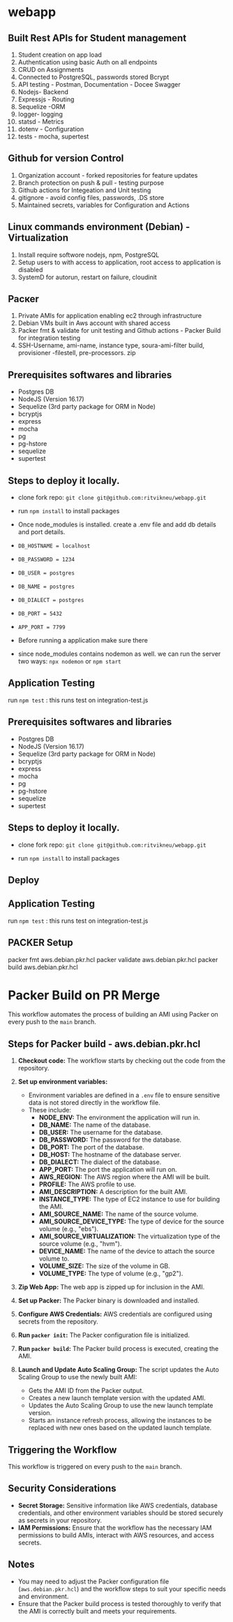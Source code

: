 # webapp

## Built Rest APIs for Student management
1. Student creation on app load
2. Authentication using basic Auth on all endpoints
3. CRUD on Assignments
4. Connected to PostgreSQL, passwords stored Bcrypt
5. API testing - Postman, Documentation - Docee Swagger
6. Nodejs- Backend
7. Expressjs - Routing 
8. Sequelize -ORM
9. logger- logging
10. statsd - Metrics 
11. dotenv - Configuration
12. tests - mocha, supertest

## Github for version Control
1. Organization account - forked repositories for feature updates
2. Branch protection on push & pull - testing purpose
3. Github actions for Integeation and Unit testing
4. gitignore - avoid config files, passwords, .DS store
5. Maintained secrets, variables for Configuration and Actions

## Linux commands environment (Debian) - Virtualization
1. Install require softwore nodejs, npm, PostgreSQL
2. Setup users to with access to application, root access to application is disabled
3. SystemD for autorun, restart on failure, cloudinit

## Раскеr
1. Private AMIs for application enabling ec2 through infrastructure
2. Debian VMs built in Aws account with shared access
3. Packer fmt & validate for unit testing  and Github actions - Packer Build for integration testing
4. SSH-Username, ami-name, instance type, soura-ami-filter build, provisioner -filestell, pre-processors. zip



## Prerequisites softwares and libraries
- Postgres DB
- NodeJS (Version 16.17)
- Sequelize (3rd party package for ORM in Node)
- bcryptjs
- express
- mocha
- pg
- pg-hstore
- sequelize
- supertest
## Steps to deploy it locally.
- clone fork repo:  `git clone git@github.com:ritvikneu/webapp.git`

- run  `npm install` to install packages

- Once  node_modules is installed. create a .env file and add db details and port details.
-   `DB_HOSTNAME = localhost`
-   `DB_PASSWORD = 1234`
-   `DB_USER = postgres`
-   `DB_NAME = postgres`
-   `DB_DIALECT = postgres`
-   `DB_PORT = 5432`
-   `APP_PORT = 7799`
-    Before running a application make sure there 
- since node_modules contains nodemon as well. we can run the server two ways:  `npx nodemon` or `npm start`


## Application Testing
run `npm test` : this runs test on integration-test.js


## Prerequisites softwares and libraries
- Postgres DB
- NodeJS (Version 16.17)
- Sequelize (3rd party package for ORM in Node)
- bcryptjs
- express
- mocha
- pg
- pg-hstore
- sequelize
- supertest
## Steps to deploy it locally.
- clone fork repo:  `git clone git@github.com:ritvikneu/webapp.git`

- run  `npm install` to install packages

## Deploy 

## Application Testing
run `npm test` : this runs test on integration-test.js


## PACKER Setup
packer fmt aws.debian.pkr.hcl
packer validate aws.debian.pkr.hcl
packer build aws.debian.pkr.hcl

# Packer Build on PR Merge

This workflow automates the process of building an AMI using Packer on every push to the `main` branch.

## Steps for Packer build - aws.debian.pkr.hcl

1. **Checkout code:**  The workflow starts by checking out the code from the repository.
2. **Set up environment variables:**  
   - Environment variables are defined in a `.env` file to ensure sensitive data is not stored directly in the workflow file.
   - These include:
     - **NODE_ENV:** The environment the application will run in.
     - **DB_NAME:** The name of the database.
     - **DB_USER:** The username for the database.
     - **DB_PASSWORD:** The password for the database.
     - **DB_PORT:** The port of the database.
     - **DB_HOST:** The hostname of the database server.
     - **DB_DIALECT:** The dialect of the database.
     - **APP_PORT:** The port the application will run on.
     - **AWS_REGION:** The AWS region where the AMI will be built.
     - **PROFILE:** The AWS profile to use.
     - **AMI_DESCRIPTION:** A description for the built AMI.
     - **INSTANCE_TYPE:** The type of EC2 instance to use for building the AMI.
     - **AMI_SOURCE_NAME:** The name of the source volume.
     - **AMI_SOURCE_DEVICE_TYPE:** The type of device for the source volume (e.g., "ebs").
     - **AMI_SOURCE_VIRTUALIZATION:** The virtualization type of the source volume (e.g., "hvm").
     - **DEVICE_NAME:** The name of the device to attach the source volume to.
     - **VOLUME_SIZE:** The size of the volume in GB.
     - **VOLUME_TYPE:** The type of volume (e.g., "gp2").

3. **Zip Web App:** The web app is zipped up for inclusion in the AMI. 
4. **Set up Packer:** The Packer binary is downloaded and installed.
5. **Configure AWS Credentials:** AWS credentials are configured using secrets from the repository.
6. **Run `packer init`:** The Packer configuration file is initialized.
7. **Run `packer build`:** The Packer build process is executed, creating the AMI. 
8. **Launch and Update Auto Scaling Group:** The script updates the Auto Scaling Group to use the newly built AMI:
   - Gets the AMI ID from the Packer output.
   - Creates a new launch template version with the updated AMI.
   - Updates the Auto Scaling Group to use the new launch template version.
   - Starts an instance refresh process, allowing the instances to be replaced with new ones based on the updated launch template.

## Triggering the Workflow

This workflow is triggered on every push to the `main` branch.

## Security Considerations

- **Secret Storage:** Sensitive information like AWS credentials, database credentials, and other environment variables should be stored securely as secrets in your repository.
- **IAM Permissions:** Ensure that the workflow has the necessary IAM permissions to build AMIs, interact with AWS resources, and access secrets.

## Notes

- You may need to adjust the Packer configuration file (`aws.debian.pkr.hcl`) and the workflow steps to suit your specific needs and environment.
- Ensure that the Packer build process is tested thoroughly to verify that the AMI is correctly built and meets your requirements.

 
